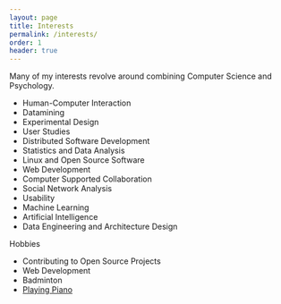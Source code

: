 ```yaml
---
layout: page
title: Interests
permalink: /interests/
order: 1
header: true
---
```



Many of my interests revolve around combining Computer Science and Psychology.

* Human-Computer Interaction
* Datamining
* Experimental Design
* User Studies
* Distributed Software Development
* Statistics and Data Analysis
* Linux and Open Source Software
* Web Development
* Computer Supported Collaboration
* Social Network Analysis
* Usability
* Machine Learning
* Artificial Intelligence
* Data Engineering and Architecture Design

Hobbies

* Contributing to Open Source Projects
* Web Development
* Badminton
* [Playing Piano](https://www.youtube.com/playlist?list=PL478ezBNt1NDfFi-zYkNmwlAd_8jrD27X)
